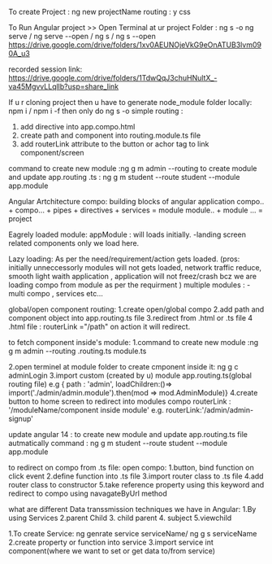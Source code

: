 To create Project : ng new projectName
routing : y
css

To Run Angular project >> Open Terminal at ur project Folder : ng s -o
ng serve / ng serve --open / ng s / ng s --open
https://drive.google.com/drive/folders/1xv0AEUNOjeVkG9eOnATUB3lvm090A_u3

recorded session link:
https://drive.google.com/drive/folders/1TdwQqJ3chuHNultX_-va45MgvvLLqllb?usp=share_link

If u r cloning project then u have to generate node_module folder locally: npm i / npm i -f then only do ng s -o
simple routing :
1. add  <router-outlet></router-outlet> directive into app.compo.html
2. create path and component into routing.module.ts file
3. add routerLink attribute to the button or achor tag to link component/screen

command to create new module :ng g m admin --routing
 to create module and update app.routing .ts :
 ng g m student --route student --module app.module

Angular Artchitecture
 compo: building blocks of angular application
 compo.. + compo... + pipes + directives + services = module
 module.. + module ... = project

 Eagrely loaded module: appModule : will loads initially.
-landing screen related components only we load here.

Lazy loading:  As per the need/requirement/action gets loaded.
(pros: initially unneccessorly modules will not gets loaded,
network traffic reduce, smooth light waith application ,
application will not freez/crash bcz we are loading compo from module as per the requirment )
multiple modules :
-multi compo , services etc...


global/open component routing:
1.create open/global compo
2.add path and component object into app.routing.ts file
3.redirect from .html or .ts file
4 .html file : routerLink ="/path" on action it will redirect.

to fetch component inside's module:
1.command to create new module :ng g m admin --routing
.routing.ts
module.ts

2.open terminel at module folder to create cmponent inside it: ng g c adminLogin
3.import custom (created by u) module app.routing.ts(global routing file) 
e.g { path : 'admin', loadChildren:()=> import('./admin/admin.module').then(mod => mod.AdminModule)}
4.create button to home screen to redirect into modules compo
routerLink : '/moduleName/component inside module' 
e.g. routerLink:'/admin/admin-signup'

update angular 14 :
 to create new module and update app.routing.ts file autmatically command :
 ng g m student --route student --module app.module

to redirect on compo from .ts file:
open compo:
1.button, bind function on click event
2.define function into .ts file
3.import router class to .ts file
4.add router  class to constructor
5.take reference property using this keyword and redirect to compo using navagateByUrl method

what are different Data transsmission techniques we have in Angular:
1.By using Services 2.parent Child 3. child parent 4. subject 5.viewchild

1.To create Service: ng genrate service serviceName/ ng g s serviceName
2.create property or function into service
3.import service int component(where we want to set or get data to/from service)


